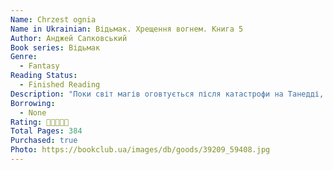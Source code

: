 ```yaml
---
Name: Chrzest ognia
Name in Ukrainian: Відьмак. Хрещення вогнем. Книга 5
Author: Анджей Сапковський
Book series: Відьмак
Genre:
  - Fantasy
Reading Status:
  - Finished Reading
Description: "Поки світ магів оговтується після катастрофи на Танедді, а королівства людей та ельфів готуються розпочати нову війну, відьмак Ґеральт, ледве одужавши від ран у Брокілоні, вирушає на порятунок Цірі. Однак де її шукати, якщо Вежа Чайки зруйнована вщент, а у снах про названу дочку відьмак бачить зовсім не те, що переповідають про її долю? Мандруючи в компанії поета Любистка, напівдріади Мільви, нільфгардця Кагіра та п’ятсотлітнього вампіра Реґіса Ґеральт зрозуміє: він не може більше миритися з ріками крові, що проливаються навкруги. Люди і ельфи тепер лютіші за створінь, з якими його навчено битись. Пройти хрещення вогнем і врятувати тільки Цірі відьмаку вже не досить…"
Borrowing:
  - None
Rating: 🌟🌟🌟🌟🌟
Total Pages: 384
Purchased: true
Photo: https://bookclub.ua/images/db/goods/39209_59408.jpg
---
```

